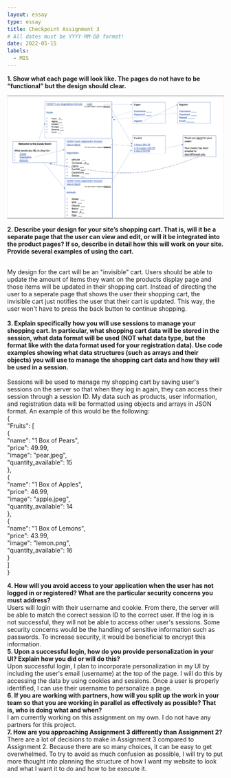 ```yaml
---
layout: essay
type: essay
title: Checkpoint Assignment 3
# All dates must be YYYY-MM-DD format!
date: 2022-05-15
labels:
  - MIS
---
```


  <b>1. Show what each page will look like. The pages do not have to be “functional” but the design should clear.</b>
  <br>
  
![](../images/PPT.png)
  
  <b>2.	 Describe your design for your site’s shopping cart. That is, will it be a separate page that the user can view and edit, or will it be integrated into the product pages? If so, describe in detail how this will work on your site. Provide several examples of using the cart.</b>
  <br>
  
  <br>
 My design for the cart will be an "invisible" cart. Users should be able to update the amount of items they want on the products display page and those items will be updated in their shopping cart. Instead of directing the user to a seperate page that shows the user their shopping cart, the invisible cart just notifies the user that their cart is updated. This way, the user won't have to press the back button to continue shopping.
  <br>
  
  <br>
  <b>3.	Explain specifically how you will use sessions to manage your shopping cart. In particular, what shopping cart data will be stored in the session, what data format will be used (NOT what data type, but the format like with the data format used for your registration data). Use code examples showing what data structures (such as arrays and their objects) you will use to manage the shopping cart data and how they will be used in a session.</b>
  <br>
  
  <br>
Sessions will be used to manage my shopping cart by saving user's sessions on the server so that when they log in again, they can access their session through a session ID. My data such as products, user information, and registration data will be formatted using objects and arrays in JSON format. An example of this would be the following:
  <br>    
    {
  <br>
      "Fruits": [
  <br>  
        {
  <br>
            "name": "1 Box of Pears",
  <br>
            "price": 49.99,
  <br>
            "image": "pear.jpeg",
  <br>
            "quantity_available": 15
  <br>
        },
  <br>
        {
  <br>
            "name": "1 Box of Apples",
  <br>
            "price": 46.99,
  <br>
            "image": "apple.jpeg",
  <br>
            "quantity_available": 14
  <br>
        },
  <br>
        {
  <br>
            "name": "1 Box of Lemons",
  <br>
            "price": 43.99,
  <br>
            "image": "lemon.png",
  <br>
            "quantity_available": 16
  <br>
        }
  <br>
     ]
  <br>
  }

  
  <b>4.	How will you avoid access to your application when the user has not logged in or registered? What are the particular security concerns you must address?</b>
  <br>
  Users will login with their username and cookie. From there, the server will be able to match the correct session ID to the correct user. If the log in is not successful, they will not be able to access other user's sessions. Some security concerns would be the handling of sensitive information such as passwords. To increase security, it would be beneficial to encrypt this information.
  <br>
  <b>5.	Upon a successful login, how do you provide personalization in your UI? Explain how you did or will do this?</b>
  <br>
      Upon successful login, I plan to incorporate personalization in my UI by including the user's email (username) at the top of the page. I will do this by accessing the data by using cookies and sessions. Once a user is properly identified, I can use their username to personalize a page.
  <br>
  <b>6.	If you are working with partners, how will you split up the work in your team so that you are working in parallel as effectively as possible? That is, who is doing what and when?</b>
  <br>
  I am currently working on this assignment on my own. I do not have any partners for this project.
  <br>
  <b>7.	How are you approaching Assignment 3 differently than Assignment 2?</b>
  <br>
  There are a lot of decisions to make in Assignment 3 compared to Assignment 2. Because there are so many choices, it can be easy to get overwhelmed. To try to avoid as much confusion as possible, I will try to put more thought into planning the structure of how I want my website to look and what I want it to do and how to be execute it.
